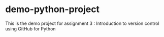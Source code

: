# demo-python-project
This is the demo project for assignment 3 : Introduction to version control using GitHub for Python 
